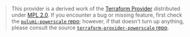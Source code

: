 > This provider is a derived work of the [Terraform Provider](https://github.com/terraform-providers/terraform-provider-powerscale)
> distributed under [MPL 2.0](https://www.mozilla.org/en-US/MPL/2.0/). If you encounter a bug or missing feature,
> first check the [`pulumi-powerscale` repo](/issues); however, if that doesn't turn up anything,
> please consult the source [`terraform-provider-powerscale` repo](https://github.com/terraform-providers/terraform-provider-powerscale/issues).
